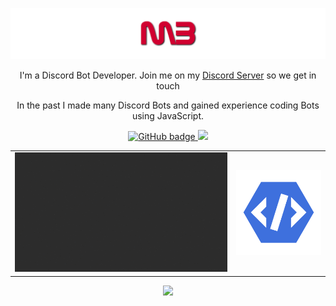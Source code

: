 ![DevItsMB](https://raw.githubusercontent.com/DevItsMB/DevItsMB/master/master.png)

<p align="center">I'm a Discord Bot Developer. Join me on my <a href="https://discord.gg/QYcu3Pz">Discord Server</a> so we get in touch</p>

 <p align="center">In the past I made many Discord Bots and gained experience coding Bots using JavaScript.</p>

<p align="center">
  <a href="https://github.com/DevItsMB?tab=followers">
    <img src="https://img.shields.io/github/followers/DevItsMB?label=Followers&logo=GitHub&style=for-the-badge" alt="GitHub badge" />
  </a>
  <a href="https://discord.gg/QYcu3Pz">
    <img src="https://img.shields.io/discord/627232712960507927?logo=discord&style=for-the-badge" />
  </a>
<p align="center">

<table width="100%"> 
  <tr>
    <td><img src="https://raw.githubusercontent.com/DevItsMB/DevItsMB/master/DiscordGif.gif" alt="Discord" /></td>
    <td><img src="https://raw.githubusercontent.com/DevItsMB/DevItsMB/master/verified_developer_badge.png" alt="Discord Verified Dev Badge" /></td>
  </tr>
</table>

<p align="center">
<img src="https://media1.tenor.com/images/f8448fef6f65d672657a1e5a91d68ba4/tenor.gif?itemid=17752213" />
<p align="center">
